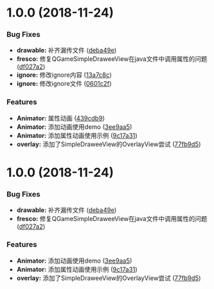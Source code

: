 # 1.0.0 (2018-11-24)


### Bug Fixes

* **drawable:** 补齐漏传文件 ([deba49e](https://github.com/JayRichrd/AndroidExerciseDemo/commit/deba49e))
* **fresco:** 修复QGameSimpleDraweeView在java文件中调用属性的问题 ([df027a2](https://github.com/JayRichrd/AndroidExerciseDemo/commit/df027a2))
* **ignore:** 修改ignore内容 ([13a7c8c](https://github.com/JayRichrd/AndroidExerciseDemo/commit/13a7c8c))
* **ignore:** 修改ignore文件 ([0601c2f](https://github.com/JayRichrd/AndroidExerciseDemo/commit/0601c2f))


### Features

* **Animator:** 属性动画 ([439cdb9](https://github.com/JayRichrd/AndroidExerciseDemo/commit/439cdb9))
* **Animator:** 添加动画使用demo ([3ee9aa5](https://github.com/JayRichrd/AndroidExerciseDemo/commit/3ee9aa5))
* **Animator:** 添加属性动画使用示例 ([9c17a31](https://github.com/JayRichrd/AndroidExerciseDemo/commit/9c17a31))
* **overlay:** 添加了SimpleDraweeView的OverlayView尝试 ([77fb9d5](https://github.com/JayRichrd/AndroidExerciseDemo/commit/77fb9d5))



# 1.0.0 (2018-11-24)


### Bug Fixes

* **drawable:** 补齐漏传文件 ([deba49e](https://github.com/JayRichrd/AndroidExerciseDemo/commit/deba49e))
* **fresco:** 修复QGameSimpleDraweeView在java文件中调用属性的问题 ([df027a2](https://github.com/JayRichrd/AndroidExerciseDemo/commit/df027a2))


### Features

* **Animator:** 添加动画使用demo ([3ee9aa5](https://github.com/JayRichrd/AndroidExerciseDemo/commit/3ee9aa5))
* **Animator:** 添加属性动画使用示例 ([9c17a31](https://github.com/JayRichrd/AndroidExerciseDemo/commit/9c17a31))
* **overlay:** 添加了SimpleDraweeView的OverlayView尝试 ([77fb9d5](https://github.com/JayRichrd/AndroidExerciseDemo/commit/77fb9d5))



